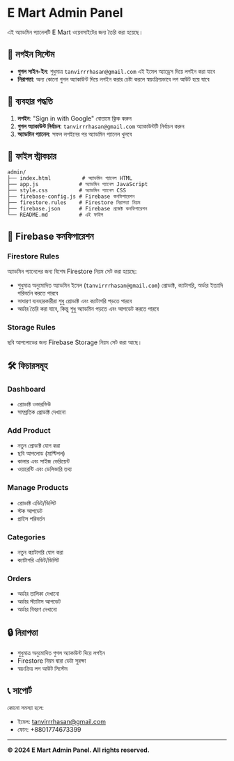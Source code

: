 # E Mart Admin Panel

এই অ্যাডমিন প্যানেলটি E Mart ওয়েবসাইটের জন্য তৈরি করা হয়েছে।

## 🔐 লগইন সিস্টেম

- **গুগল সাইন-ইন**: শুধুমাত্র `tanvirrrhasan@gmail.com` এই ইমেল অ্যাড্রেস দিয়ে লগইন করা যাবে
- **নিরাপত্তা**: অন্য কোনো গুগল অ্যাকাউন্ট দিয়ে লগইন করার চেষ্টা করলে স্বয়ংক্রিয়ভাবে লগ আউট হয়ে যাবে

## 🚀 ব্যবহার পদ্ধতি

1. **লগইন**: "Sign in with Google" বোতামে ক্লিক করুন
2. **গুগল অ্যাকাউন্ট নির্বাচন**: `tanvirrrhasan@gmail.com` অ্যাকাউন্টটি নির্বাচন করুন
3. **অ্যাডমিন প্যানেল**: সফল লগইনের পর অ্যাডমিন প্যানেল খুলবে

## 📁 ফাইল স্ট্রাকচার

```
admin/
├── index.html          # অ্যাডমিন প্যানেল HTML
├── app.js             # অ্যাডমিন প্যানেল JavaScript
├── style.css          # অ্যাডমিন প্যানেল CSS
├── firebase-config.js # Firebase কনফিগারেশন
├── firestore.rules    # Firestore নিরাপত্তা নিয়ম
├── firebase.json      # Firebase প্রজেক্ট কনফিগারেশন
└── README.md          # এই ফাইল
```

## 🔧 Firebase কনফিগারেশন

### Firestore Rules
অ্যাডমিন প্যানেলের জন্য বিশেষ Firestore নিয়ম সেট করা হয়েছে:
- শুধুমাত্র অনুমোদিত অ্যাডমিন ইমেল (`tanvirrrhasan@gmail.com`) প্রোডাক্ট, ক্যাটাগরি, অর্ডার ইত্যাদি পরিবর্তন করতে পারবে
- সাধারণ ব্যবহারকারীরা শুধু প্রোডাক্ট এবং ক্যাটাগরি পড়তে পারবে
- অর্ডার তৈরি করা যাবে, কিন্তু শুধু অ্যাডমিন পড়তে এবং আপডেট করতে পারবে

### Storage Rules
ছবি আপলোডের জন্য Firebase Storage নিয়ম সেট করা আছে।

## 🛠️ ফিচারসমূহ

### Dashboard
- প্রোডাক্ট ওভারভিউ
- সাম্প্রতিক প্রোডাক্ট দেখানো

### Add Product
- নতুন প্রোডাক্ট যোগ করা
- ছবি আপলোড (মাল্টিপল)
- কালার এবং সাইজ ভেরিয়েন্ট
- ওয়ারেন্টি এবং ডেলিভারি তথ্য

### Manage Products
- প্রোডাক্ট এডিট/ডিলিট
- স্টক আপডেট
- প্রাইস পরিবর্তন

### Categories
- নতুন ক্যাটাগরি যোগ করা
- ক্যাটাগরি এডিট/ডিলিট

### Orders
- অর্ডার তালিকা দেখানো
- অর্ডার স্ট্যাটাস আপডেট
- অর্ডার বিবরণ দেখানো

## 🔒 নিরাপত্তা

- শুধুমাত্র অনুমোদিত গুগল অ্যাকাউন্ট দিয়ে লগইন
- Firestore নিয়ম দ্বারা ডেটা সুরক্ষা
- স্বয়ংক্রিয় লগ আউট সিস্টেম

## 📞 সাপোর্ট

কোনো সমস্যা হলে:
- ইমেল: tanvirrrhasan@gmail.com
- ফোন: +8801774673399

---

**© 2024 E Mart Admin Panel. All rights reserved.** 